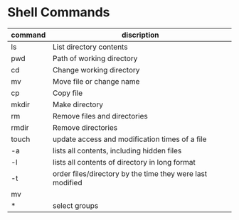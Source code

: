 # Shell Commands

| command | discription                                               |
| ------- | --------------------------------------------------------- |
| ls      | List directory contents                                   |
| pwd     | Path of working directory                                 |
| cd      | Change working directory                                  |
| mv      | Move file or change name                                  |
| cp      | Copy file                                                 |
| mkdir   | Make directory                                            |
| rm      | Remove files and directories                              |
| rmdir   | Remove directories                                        |
| touch   | update access and modification times of a file            |
| -a      | lists all contents, including hidden files                |
| -l      | lists all contents of directory in long format            |
| -t      | order files/directory by the time they were last modified |
| mv      |
| \*      | select groups                                             |
